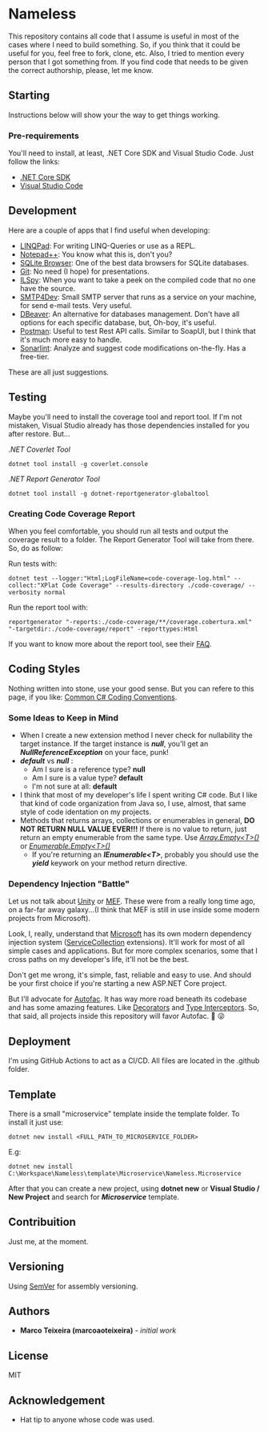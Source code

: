 # Nameless

This repository contains all code that I assume is useful in most of the cases
where I need to build something. So, if you think that it could be useful for
you, feel free to fork, clone, etc. Also, I tried to mention every person that
I got something from. If you find code that needs to be given the correct
authorship, please, let me know.

## Starting

Instructions below will show your the way to get things working.

### Pre-requirements

You'll need to install, at least, .NET Core SDK and Visual Studio Code.
Just follow the links:

- [.NET Core SDK](https://dotnet.microsoft.com/en-us/download/dotnet)
- [Visual Studio Code](https://code.visualstudio.com/download)

## Development

Here are a couple of apps that I find useful when developing:

- [LINQPad](https://www.linqpad.net/download.aspx): For writing LINQ-Queries or
use as a REPL.
- [Notepad++](https://notepad-plus-plus.org/downloads/): You know what this is,
don't you?
- [SQLite Browser](https://sqlitebrowser.org/dl/): One of the best data browsers
for SQLite databases.
- [Git](https://git-scm.com/downloads): No need (I hope) for presentations.
- [ILSpy](https://github.com/icsharpcode/ILSpy/releases): When you want to take
a peek on the compiled code that no one have the source.
- [SMTP4Dev](https://github.com/rnwood/smtp4dev/releases): Small SMTP server
that runs as a service on your machine, for send e-mail tests. Very useful.
- [DBeaver](https://dbeaver.io/download/): An alternative for databases
management. Don't have all options for each specific database, but, Oh-boy,
it's useful.
- [Postman](https://www.postman.com/downloads/): Useful to test Rest API calls.
Similar to SoapUI, but I think that it's much more easy to handle.
- [Sonarlint](https://www.sonarsource.com/products/sonarlint/): Analyze and 
suggest code modifications on-the-fly. Has a free-tier.

These are all just suggestions.


## Testing

Maybe you'll need to install the coverage tool and report tool. If I'm not
mistaken, Visual Studio already has those dependencies installed for you after
restore. But...

_.NET Coverlet Tool_

```
dotnet tool install -g coverlet.console
```

_.NET Report Generator Tool_

```
dotnet tool install -g dotnet-reportgenerator-globaltool
```

### Creating Code Coverage Report

When you feel comfortable, you should run all tests and output the coverage
result to a folder. The Report Generator Tool will take from there. So, do as
follow:

Run tests with:
```
dotnet test --logger:"Html;LogFileName=code-coverage-log.html" --collect:"XPlat Code Coverage" --results-directory ./code-coverage/ --verbosity normal
```

Run the report tool with:
```
reportgenerator "-reports:./code-coverage/**/coverage.cobertura.xml" "-targetdir:./code-coverage/report" -reporttypes:Html
```

If you want to know more about the report tool, see their [FAQ](https://reportgenerator.io/usage).

## Coding Styles

Nothing written into stone, use your good sense. But you can refere to this
page, if you like: [Common C# Coding Conventions](https://learn.microsoft.com/en-us/dotnet/csharp/fundamentals/coding-style/coding-conventions).

### Some Ideas to Keep in Mind

- When I create a new extension method I never check for nullability the target
  instance. If the target instance is **_null_**, you'll get
  an **_NullReferenceException_** on your face, punk!
- **_default_** vs **_null_** :
  - Am I sure is a reference type? **null**
  - Am I sure is a value type? **default**
  - I'm not sure at all: **default**
- I think that most of my developer's life I spent writing C# code. But I like
  that kind of code organization from Java so, I use, almost, that same style
  of code identation on my projects.
- Methods that returns arrays, collections or enumerables in general,
  **DO NOT RETURN NULL VALUE EVER!!!** If there is no value to return, just
  return an empty enumerable from the same type. Use [_Array.Empty\<T\>()_](https://learn.microsoft.com/en-us/dotnet/api/system.array.empty?view=net-7.0) or
  [_Enumerable.Empty\<T\>()_](https://learn.microsoft.com/en-us/dotnet/api/system.linq.enumerable.empty?view=net-7.0)
  - If you're returning an **_IEnumerable\<T\>_**, probably you should use the
  **_yield_** keywork on your method return directive.

### Dependency Injection "Battle"

Let us not talk about [Unity](https://learn.microsoft.com/en-us/previous-versions/msp-n-p/ff647202(v=pandp.10)?redirectedfrom=MSDN)
or [MEF](https://learn.microsoft.com/en-us/dotnet/framework/mef/). These were from
a really long time ago, on a far-far away galaxy...(I think that MEF is still in use
inside some modern projects from Microsoft).

Look, I, really, understand that [Microsoft](https://www.microsoft.com/pt-br/)
has its own modern dependency injection system ([ServiceCollection](https://learn.microsoft.com/en-us/dotnet/api/microsoft.extensions.dependencyinjection.servicecollection) extensions).
It'll work for most of all simple cases and applications. But for more complex
scenarios, some that I cross paths on my developer's life, it'll not be the best.

Don't get me wrong, it's simple, fast, reliable and easy to use. And should be
your first choice if you're starting a new ASP.NET Core project.

But I'll advocate for [Autofac](https://autofac.readthedocs.io/en/latest/index.html).
It has way more road beneath its codebase and has some amazing features. Like
[Decorators](https://autofac.readthedocs.io/en/latest/advanced/adapters-decorators.html) and
[Type Interceptors](https://autofac.readthedocs.io/en/latest/advanced/interceptors.html).
So, that said, all projects inside this repository will favor Autofac. 🤘 😜

## Deployment

I'm using GitHub Actions to act as a CI/CD. All files are located in the
.github folder.

## Template

There is a small "microservice" template inside the template folder. To
install it just use:

```
dotnet new install <FULL_PATH_TO_MICROSERVICE_FOLDER>
```

E.g:

```
dotnet new install C:\Workspace\Nameless\template\Microservice\Nameless.Microservice
```

After that you can create a new project, using **dotnet new** or
**Visual Studio / New Project** and search for **_Microservice_** template.

## Contribuition

Just me, at the moment.

## Versioning

Using [SemVer](http://semver.org/) for assembly versioning.

## Authors

- **Marco Teixeira (marcoaoteixeira)** - _initial work_

## License

MIT

## Acknowledgement

- Hat tip to anyone whose code was used.
